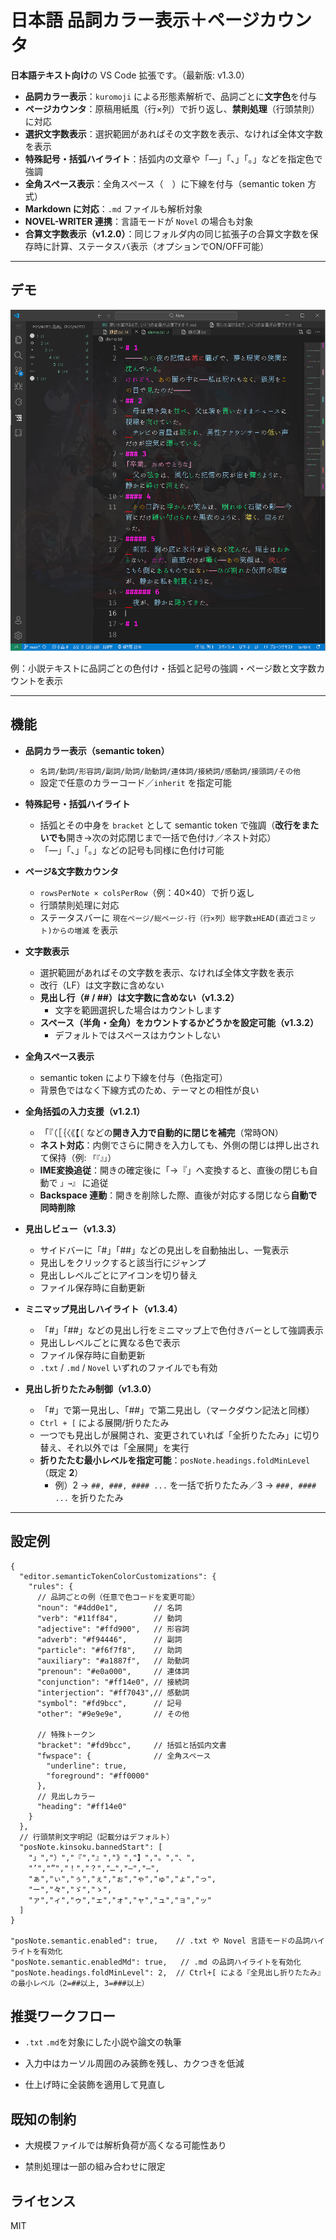# 日本語 品詞カラー表示＋ページカウンタ

**日本語テキスト向け**の VS Code 拡張です。（最新版: v1.3.0）

- **品詞カラー表示**：`kuromoji` による形態素解析で、品詞ごとに**文字色**を付与
- **ページカウンタ**：原稿用紙風（行×列）で折り返し、**禁則処理**（行頭禁則）に対応
- **選択文字数表示**：選択範囲があればその文字数を表示、なければ全体文字数を表示
- **特殊記号・括弧ハイライト**：括弧内の文章や「—」「、」「。」などを指定色で強調
- **全角スペース表示**：全角スペース（　）に下線を付与（semantic token 方式）
- **Markdown に対応**：`.md` ファイルも解析対象
- **NOVEL-WRITER 連携**：言語モードが `Novel` の場合も対象
- **合算文字数表示（v1.2.0）**：同じフォルダ内の同じ拡張子の合算文字数を保存時に計算、ステータスバ表示（オプションでON/OFF可能）

---

## デモ

![Demo Screenshot](https://raw.githubusercontent.com/yuna495/part-of-speech-highlighting--page-counter/master/demo/demo.png)


例：小説テキストに品詞ごとの色付け・括弧と記号の強調・ページ数と文字数カウントを表示

---

## 機能

- **品詞カラー表示（semantic token）**
  - `名詞/動詞/形容詞/副詞/助詞/助動詞/連体詞/接続詞/感動詞/接頭詞/その他`
  - 設定で任意のカラーコード／`inherit` を指定可能

- **特殊記号・括弧ハイライト**
  - 括弧とその中身を `bracket` として semantic token で強調（**改行をまたいでも**開き→次の対応閉じまで一括で色付け／ネスト対応）
  - 「—」「、」「。」などの記号も同様に色付け可能

- **ページ&文字数カウンタ**
  - `rowsPerNote × colsPerRow`（例：40×40）で折り返し
  - 行頭禁則処理に対応
  - ステータスバーに `現在ページ/総ページ-行（行×列）総字数±HEAD(直近コミット)からの増減` を表示

- **文字数表示**
  - 選択範囲があればその文字数を表示、なければ全体文字数を表示
  - 改行（LF）は文字数に含めない
  - **見出し行（# / ##）は文字数に含めない（v1.3.2）**
    - 文字を範囲選択した場合はカウントします
  - **スペース（半角・全角）をカウントするかどうかを設定可能（v1.3.2）**
    - デフォルトではスペースはカウントしない

- **全角スペース表示**
  - semantic token により下線を付与（色指定可）
  - 背景色ではなく下線方式のため、テーマとの相性が良い

- **全角括弧の入力支援（v1.2.1）**
  - 「『（［｛〈《【〔 などの**開き入力で自動的に閉じを補完**（常時ON）
  - **ネスト対応**：内側でさらに開きを入力しても、外側の閉じは押し出されて保持（例: `「『』」`）
  - **IME変換追従**：開きの確定後に「→『」へ変換すると、直後の閉じも自動で `」→』` に追従
  - **Backspace 連動**：開きを削除した際、直後が対応する閉じなら**自動で同時削除**

- **見出しビュー（v1.3.3）**
  - サイドバーに「#」「##」などの見出しを自動抽出し、一覧表示
  - 見出しをクリックすると該当行にジャンプ
  - 見出しレベルごとにアイコンを切り替え
  - ファイル保存時に自動更新

- **ミニマップ見出しハイライト（v1.3.4）**
  - 「#」「##」などの見出し行をミニマップ上で色付きバーとして強調表示
  - 見出しレベルごとに異なる色で表示
  - ファイル保存時に自動更新
  - `.txt` / `.md` / `Novel` いずれのファイルでも有効

- **見出し折りたたみ制御（v1.3.0）**
  - 「#」で第一見出し、「##」で第二見出し（マークダウン記法と同様）
  - `Ctrl + [` による展開/折りたたみ
  - 一つでも見出しが展開され、変更されていれば「全折りたたみ」に切り替え、それ以外では「全展開」を実行
  - **折りたたむ最小レベルを指定可能**：`posNote.headings.foldMinLevel`（既定 **2**）
    - 例）2 → `##, ###, #### ...` を一括で折りたたみ／3 → `###, #### ...` を折りたたみ

---

## 設定例

```jsonc
{
  "editor.semanticTokenColorCustomizations": {
    "rules": {
      // 品詞ごとの例（任意で色コードを変更可能）
      "noun": "#4dd0e1",        // 名詞
      "verb": "#11ff84",        // 動詞
      "adjective": "#ffd900",   // 形容詞
      "adverb": "#f94446",      // 副詞
      "particle": "#f6f7f8",    // 助詞
      "auxiliary": "#a1887f",   // 助動詞
      "prenoun": "#e0a000",     // 連体詞
      "conjunction": "#ff14e0", // 接続詞
      "interjection": "#ff7043",// 感動詞
      "symbol": "#fd9bcc",      // 記号
      "other": "#9e9e9e",       // その他

      // 特殊トークン
      "bracket": "#fd9bcc",     // 括弧と括弧内文書
      "fwspace": {              // 全角スペース
        "underline": true,
        "foreground": "#ff0000"
      },
      // 見出しカラー
      "heading": "#ff14e0"
    }
  },
  // 行頭禁則文字明記（記載分はデフォルト）
  "posNote.kinsoku.bannedStart": [
    "」","）","『","』","》","】","。","、",
    "’","”","！","？","…","—","―",
    "ぁ","ぃ","ぅ","ぇ","ぉ","ゃ","ゅ","ょ","っ",
    "ー","々","ゞ","ゝ",
    "ァ","ィ","ゥ","ェ","ォ","ャ","ュ","ョ","ッ"
  ]
}

"posNote.semantic.enabled": true,    // .txt や Novel 言語モードの品詞ハイライトを有効化
"posNote.semantic.enabledMd": true,   // .md の品詞ハイライトを有効化
"posNote.headings.foldMinLevel": 2,  // Ctrl+[ による『全見出し折りたたみ』の最小レベル（2=##以上, 3=###以上）

```


## 推奨ワークフロー

- `.txt` `.md`を対象にした小説や論文の執筆

- 入力中はカーソル周囲のみ装飾を残し、カクつきを低減

- 仕上げ時に全装飾を適用して見直し


## 既知の制約

- 大規模ファイルでは解析負荷が高くなる可能性あり

- 禁則処理は一部の組み合わせに限定


## ライセンス

MIT

